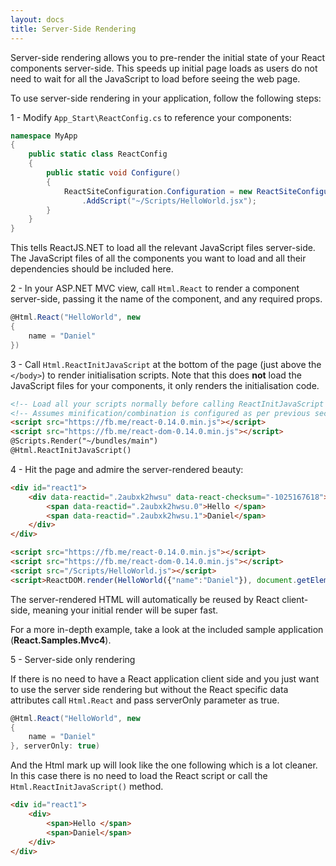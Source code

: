 ```yaml
---
layout: docs
title: Server-Side Rendering
---
```


Server-side rendering allows you to pre-render the initial state of your React
components server-side. This speeds up initial page loads as users do not need
to wait for all the JavaScript to load before seeing the web page.

To use server-side rendering in your application, follow the following steps:

1 - Modify `App_Start\ReactConfig.cs` to reference your components:

```csharp
namespace MyApp
{
	public static class ReactConfig
	{
		public static void Configure()
		{
			ReactSiteConfiguration.Configuration = new ReactSiteConfiguration()
				.AddScript("~/Scripts/HelloWorld.jsx");
		}
	}
}
```

This tells ReactJS.NET to load all the relevant JavaScript files server-side.
The JavaScript files of all the components you want to load and all their
dependencies should be included here.

2 - In your ASP.NET MVC view, call `Html.React` to render a component server-side,
passing it the name of the component, and any required props.

```csharp
@Html.React("HelloWorld", new
{
	name = "Daniel"
})
```

3 - Call `Html.ReactInitJavaScript` at the bottom of the page (just above the
`</body>`) to render initialisation scripts. Note that this does **not** load
the JavaScript files for your components, it only renders the initialisation
code.

```html
<!-- Load all your scripts normally before calling ReactInitJavaScript -->
<!-- Assumes minification/combination is configured as per previous section -->
<script src="https://fb.me/react-0.14.0.min.js"></script>
<script src="https://fb.me/react-dom-0.14.0.min.js"></script>
@Scripts.Render("~/bundles/main")
@Html.ReactInitJavaScript()
```

4 - Hit the page and admire the server-rendered beauty:

```html
<div id="react1">
	<div data-reactid=".2aubxk2hwsu" data-react-checksum="-1025167618">
		<span data-reactid=".2aubxk2hwsu.0">Hello </span>
		<span data-reactid=".2aubxk2hwsu.1">Daniel</span>
	</div>
</div>

<script src="https://fb.me/react-0.14.0.min.js"></script>
<script src="https://fb.me/react-dom-0.14.0.min.js"></script>
<script src="/Scripts/HelloWorld.js"></script>
<script>ReactDOM.render(HelloWorld({"name":"Daniel"}), document.getElementById("react1"));</script>
```

The server-rendered HTML will automatically be reused by React client-side,
meaning your initial render will be super fast.

For a more in-depth example, take a look at the included sample application
(**React.Samples.Mvc4**).

5 - Server-side only rendering

If there is no need to have a React application client side and you just want to use the server side rendering but without the React specific data attributes call `Html.React` and pass serverOnly parameter as true.

```csharp
@Html.React("HelloWorld", new
{
	name = "Daniel"
}, serverOnly: true)
```

And the Html mark up will look like the one following which is a lot cleaner. In this case there is no need to load the React script or call the `Html.ReactInitJavaScript()` method.

```html
<div id="react1">
	<div>
		<span>Hello </span>
		<span>Daniel</span>
	</div>
</div>
```
